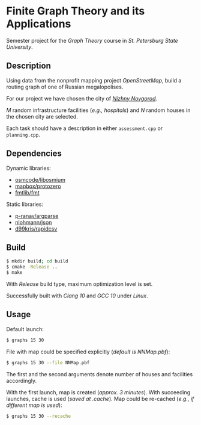 # Finite Graph Theory and its Applications

Semester project for the _Graph Theory_ course in _St. Petersburg State University_.

## Description

Using data from the nonprofit mapping project _OpenStreetMap_, build a routing graph of one of Russian megalopolises.

For our project we have chosen the city of _[Nizhny Novgorod](https://www.openstreetmap.org/node/27505889)_.

_M_ random infrastructure facilities (_e.g., hospitals_) and _N_ random houses in the chosen city are selected.

Each task should have a description in either `assessment.cpp` or `planning.cpp`.

## Dependencies

Dynamic libraries:

* [osmcode/libosmium](https://github.com/osmcode/libosmium) 
* [mapbox/protozero](https://github.com/mapbox/protozero)
* [fmtlib/fmt](https://github.com/fmtlib/fmt)

Static libraries:

* [p-ranav/argparse](https://github.com/p-ranav/argparse)
* [nlohmann/json](https://github.com/nlohmann/json)
* [d99kris/rapidcsv](https://github.com/d99kris/rapidcsv)

## Build

```bash
$ mkdir build; cd build
$ cmake -Release ..
$ make
```

With _Release_ build type, maximum optimization level is set.

Successfully built with _Clang 10_ and _GCC 10_ under _Linux_.

## Usage

Default launch:

```bash
$ graphs 15 30
```

File with map could be specified explicitly (_default is NNMap.pbf_):

```bash
$ graphs 15 30 --file NNMap.pbf
```

The first and the second arguments denote number of houses and facilities accordingly.

With the first launch, map is created (_approx. 3 minutes_). With succeeding launches, cache is used (_saved at .cache_).
Map could be re-cached (_e.g., if different map is used_):

```bash
$ graphs 15 30 --recache
```
